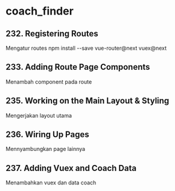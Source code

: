 # coach_finder

## 232. Registering Routes

Mengatur routes
npm install --save vue-router@next vuex@next

## 233. Adding Route Page Components

Menambah component pada route

## 235. Working on the Main Layout & Styling

Mengerjakan layout utama

## 236. Wiring Up Pages

Mennyambungkan page lainnya

## 237. Adding Vuex and Coach Data

Menambahkan vuex dan data coach
